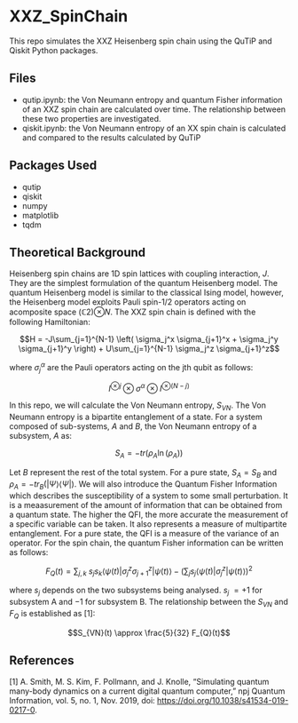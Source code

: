 # XXZ_SpinChain

This repo simulates the XXZ Heisenberg spin chain using the QuTiP and Qiskit Python packages. 

## Files
- qutip.ipynb: the Von Neumann entropy and quantum Fisher information of an XXZ spin chain are calculated over time. The relationship between these two properties are investigated.
- qiskit.ipynb: the Von Neumann entropy of an XX spin chain is calculated and compared to the results calculated by QuTiP

## Packages Used
- qutip
- qiskit
- numpy
- matplotlib
- tqdm

## Theoretical Background

Heisenberg spin chains are 1D spin lattices with coupling interaction, $J$. They are the simplest formulation of the quantum Heisenberg model. The quantum Heisenberg model is similar to the classical Ising model, however, the Heisenberg model exploits Pauli spin-1/2 operators acting on acomposite space (ℂ2)⊗𝑁. The XXZ spin chain is defined with the following Hamiltonian:

```math
H = -J\sum_{j=1}^{N-1} \left( \sigma_j^x \sigma_{j+1}^x + \sigma_j^y \sigma_{j+1}^y \right) + U\sum_{j=1}^{N-1} \sigma_j^z \sigma_{j+1}^z
```

where $\sigma_{j}^{\alpha}$ are the Pauli operators acting on the jth qubit as follows:
```math
I^{\otimes j} \otimes \sigma^{\alpha} \otimes I^{\otimes (N-j)}
```

In this repo, we will calculate the Von Neumann entropy, $S_{VN}$. The Von Neumann entropy is a bipartite entanglement of a state. For a system composed of sub-systems, $A$ and $B$, the Von Neumann entropy of a subsystem, $A$ as:
```math
S_{A} = -tr(\rho_{A} \ln(\rho_{A}))
```
Let $B$ represent the rest of the total system. For a pure state, $S_{A} = S_{B}$ and $\rho_{A} = -tr_{B}(|\Psi \rangle \langle \Psi |)$. We will also introduce the Quantum Fisher Information which describes the susceptibility of a system to some small perturbation. It is a meaasurement of the amount of information that can be obtained from a quantum state. The higher the QFI, the more accurate the measurement of a specific variable can be taken. It also represents a measure of multipartite entanglement. For a pure state, the QFI is a measure of the variance of an operator. For the spin chain, the quantum Fisher information can be written as follows:

```math
F_Q(t) = \sum_{j,k} \ s_js_k \langle \psi(t) | \sigma_j^z \sigma_{j+1}^z | \psi(t) \rangle - (\sum_{j} s_j \langle \psi(t) | \sigma_j^z  | \psi(t) \rangle)^2
```

where $s_j$ depends on the two subsystems being analysed. $s_j\ = +1$ for subsystem A and $-1$ for subsystem B. The relationship between the $S_{VN}$ and $F_{Q}$ is established as [1]:
```math
S_{VN}(t) \approx \frac{5}{32} F_{Q}(t)
```

## References

[1] A. Smith, M. S. Kim, F. Pollmann, and J. Knolle, “Simulating quantum many-body dynamics on a current digital quantum computer,” npj Quantum Information, vol. 5, no. 1, Nov. 2019, doi: https://doi.org/10.1038/s41534-019-0217-0.





